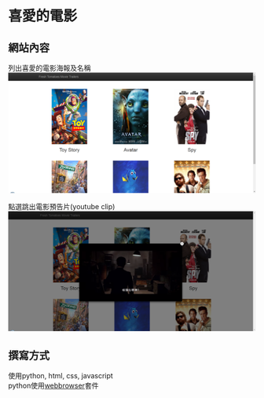 # 喜愛的電影
## 網站內容  
列出喜愛的電影海報及名稱  
![image](https://github.com/iceland101113/movie/blob/master/movie.png)    

點選跳出電影預告片(youtube clip)  
![image](https://github.com/iceland101113/movie/blob/master/clip.png)  

## 撰寫方式  
使用python, html, css, javascript  
python使用[webbrowser](https://docs.python.org/2/library/webbrowser.html)套件
